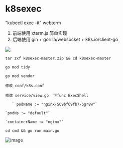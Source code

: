 # k8sexec

"kubectl exec -it" webterm

1. 前端使用 xterm.js 简单实现
2. 后端使用 gin + gorilla/websocket + k8s.io/client-go

![]("./doc/1623234872272.jpg")



`tar zxf k8sexec-master.zip && cd k8sexec-master`

`go mod tidy`

`go mod vendor`

`修改 conf/k8s.conf`

`修改 service/view.go  下func ExecShell`

       ` podName := "nginx-569bf69fb7-5gr8w"`

	`podNs := "default"`

	`containerName := "nginx"`

`cd cmd && go run main.go`

![image](https://user-images.githubusercontent.com/11907113/165434889-0ae3d18d-154a-4eee-8866-3c8dacf363ee.png)
